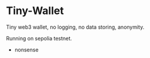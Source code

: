 # Tiny-Wallet
 Tiny web3 wallet, no logging, no data storing, anonymity.

Running on sepolia testnet.

- nonsense
